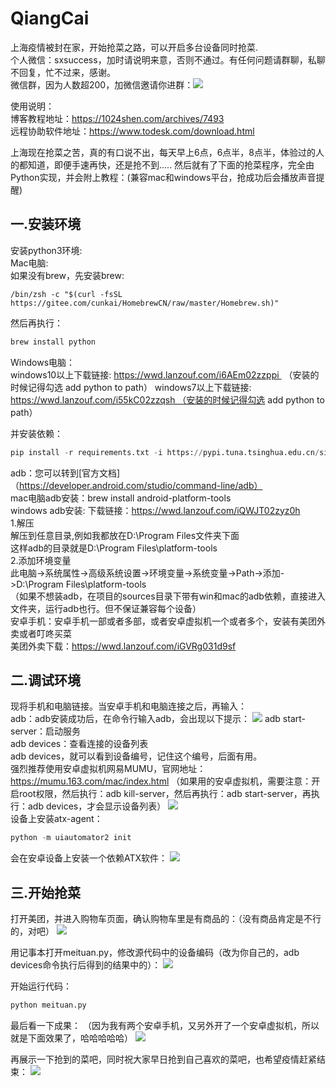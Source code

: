 # QiangCai
上海疫情被封在家，开始抢菜之路，可以开启多台设备同时抢菜.  
个人微信：sxsuccess，加时请说明来意，否则不通过。有任何问题请群聊，私聊不回复，忙不过来，感谢。  
微信群，因为人数超200，加微信邀请你进群：![](https://1024shen.com/wp-content/uploads/2022/04/2022041203275121.jpg)


使用说明：  
博客教程地址：https://1024shen.com/archives/7493  
远程协助软件地址：https://www.todesk.com/download.html


上海现在抢菜之苦，真的有口说不出，每天早上6点，6点半，8点半，体验过的人的都知道，即便手速再快，还是抢不到.....
然后就有了下面的抢菜程序，完全由Python实现，并会附上教程：(兼容mac和windows平台，抢成功后会播放声音提醒)


## 一.安装环境
安装python3环境:  
Mac电脑:   
如果没有brew，先安装brew:
```
/bin/zsh -c "$(curl -fsSL https://gitee.com/cunkai/HomebrewCN/raw/master/Homebrew.sh)"
```
然后再执行：
```python
brew install python
```
Windows电脑：  
windows10以上下载链接: https://wwd.lanzouf.com/i6AEm02zzppi  （安装的时候记得勾选 add python to path）
windows7以上下载链接: https://wwd.lanzouf.com/i55kC02zzqsh （安装的时候记得勾选 add python to path）

并安装依赖： 
```python
pip install -r requirements.txt -i https://pypi.tuna.tsinghua.edu.cn/simple
```

adb：您可以转到[官方文档]（https://developer.android.com/studio/command-line/adb）  
mac电脑adb安装：brew install android-platform-tools  
windows adb安装: 下载链接：https://wwd.lanzouf.com/iQWJT02zyz0h  
1.解压  
解压到任意目录,例如我都放在D:\Program Files文件夹下面  
这样adb的目录就是D:\Program Files\platform-tools  
2.添加环境变量  
此电脑->系统属性->高级系统设置->环境变量->系统变量->Path->添加->D:\Program Files\platform-tools  
（如果不想装adb，在项目的sources目录下带有win和mac的adb依赖，直接进入文件夹，运行adb也行。但不保证兼容每个设备）  
安卓手机：安卓手机一部或者多部，或者安卓虚拟机一个或者多个，安装有美团外卖或者叮咚买菜  
美团外卖下载：https://wwd.lanzouf.com/iGVRg031d9sf

## 二.调试环境
现将手机和电脑链接。当安卓手机和电脑连接之后，再输入：  
adb：adb安装成功后，在命令行输入adb，会出现以下提示：
![](https://img-blog.csdnimg.cn/140a1fc0bd3d44a1a226ee3fee6b9a89.png)
adb start-server：启动服务   
adb devices：查看连接的设备列表    
adb devices，就可以看到设备编号，记住这个编号，后面有用。    
强烈推荐使用安卓虚拟机网易MUMU，官网地址：https://mumu.163.com/mac/index.html
（如果用的安卓虚拟机，需要注意：开启root权限，然后执行：adb kill-server，然后再执行：adb start-server，再执行：adb devices，才会显示设备列表）
![](https://img-blog.csdnimg.cn/ae2e00c88c6a473f80946d07d5677ce0.png)  
设备上安装atx-agent：
```python
python -m uiautomator2 init 
```
会在安卓设备上安装一个依赖ATX软件：
![](https://img-blog.csdnimg.cn/4349aac9a9334b629141628e94bf8c84.png)

## 三.开始抢菜
打开美团，并进入购物车页面，确认购物车里是有商品的：（没有商品肯定是不行的，对吧）
![](https://img-blog.csdnimg.cn/abc35dbaedc044b9b11e42f0d5f35313.png)

用记事本打开meituan.py，修改源代码中的设备编码（改为你自己的，adb devices命令执行后得到的结果中的）：
![](https://img-blog.csdnimg.cn/834563085e7046d0b4117d802da639a3.png)

开始运行代码： 
```python
python meituan.py
```

最后看一下成果：
（因为我有两个安卓手机，又另外开了一个安卓虚拟机，所以就是下面效果了，哈哈哈哈哈）
![](https://img-blog.csdnimg.cn/a561fae90f80420c9be3ae9ee9560da7.gif)

再展示一下抢到的菜吧，同时祝大家早日抢到自己喜欢的菜吧，也希望疫情赶紧结束：
![](https://img-blog.csdnimg.cn/86b6a70bdd14416e868ac566cea08657.png)
